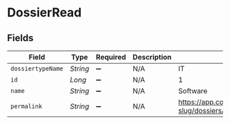# DossierRead


## Fields

| Field                                                             | Type                                                              | Required                                                          | Description                                                       | Example                                                           |
| ----------------------------------------------------------------- | ----------------------------------------------------------------- | ----------------------------------------------------------------- | ----------------------------------------------------------------- | ----------------------------------------------------------------- |
| `dossiertypeName`                                                 | *String*                                                          | :heavy_minus_sign:                                                | N/A                                                               | IT                                                                |
| `id`                                                              | *Long*                                                            | :heavy_minus_sign:                                                | N/A                                                               | 1                                                                 |
| `name`                                                            | *String*                                                          | :heavy_minus_sign:                                                | N/A                                                               | Software                                                          |
| `permalink`                                                       | *String*                                                          | :heavy_minus_sign:                                                | N/A                                                               | https://app.contractify.io/client/company/company-slug/dossiers/1 |